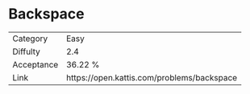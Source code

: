 # Backspace

<table>
    <tr>
        <td>Category</td>
        <td>Easy</td>
    </tr>
    <tr>
        <td>Diffulty</td>
        <td>2.4</td>
    </tr>
    <tr>
        <td>Acceptance</td>
        <td>36.22 %</td>
    </tr>
    <tr>
        <td>Link</td>
        <td>https://open.kattis.com/problems/backspace</td>
    </tr>
</table>